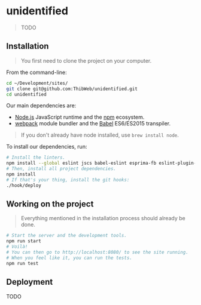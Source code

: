 unidentified
==========

> TODO
## Installation

> You first need to clone the project on your computer.

From the command-line:

```sh
cd ~/Development/sites/
git clone git@github.com:ThibWeb/unidentified.git
cd unidentified
```

Our main dependencies are:

- [Node.js](nodejs.org) JavaScript runtime and the [npm](https://www.npmjs.com/) ecosystem.
- [webpack](https://webpack.github.io/) module bundler and the [Babel](https://babeljs.io/) ES6/ES2015 transpiler.

> If you don't already have node installed, use `brew install node`.

To install our dependencies, run:

```sh
# Install the linters.
npm install --global eslint jscs babel-eslint esprima-fb eslint-plugin-react
# Then, install all project dependencies.
npm install
# If that's your thing, install the git hooks:
./hook/deploy
```

## Working on the project

> Everything mentioned in the installation process should already be done.

~~~sh
# Start the server and the development tools.
npm run start
# Voilà!
# You can then go to http://localhost:8080/ to see the site running.
# When you feel like it, you can run the tests.
npm run test
~~~

## Deployment

TODO
